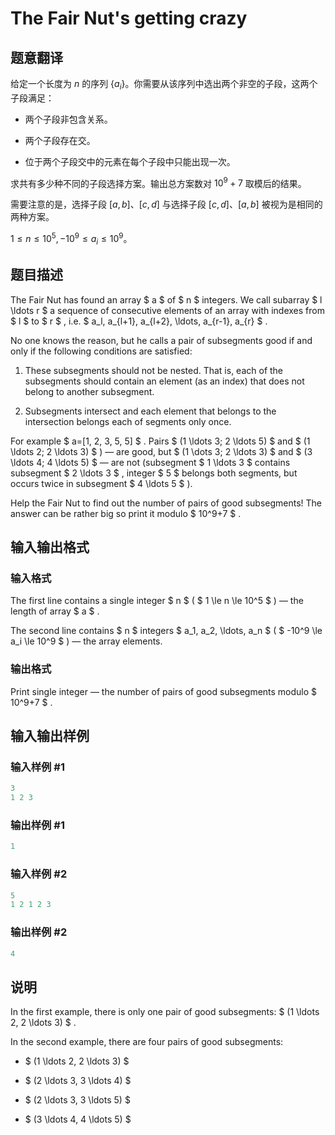 # The Fair Nut&#039;s getting crazy

## 题意翻译

给定一个长度为 $n$ 的序列 $\{a_i\}$。你需要从该序列中选出两个非空的子段，这两个子段满足：

- 两个子段非包含关系。

- 两个子段存在交。

- 位于两个子段交中的元素在每个子段中只能出现一次。

求共有多少种不同的子段选择方案。输出总方案数对 $10^9 + 7$ 取模后的结果。

需要注意的是，选择子段 $[a, b]$、$[c, d]$ 与选择子段 $[c, d]$、$[a, b]$ 被视为是相同的两种方案。

$1 \leq n \leq 10^5, -10^9 \leq a_i \leq 10^9$。

## 题目描述

The Fair Nut has found an array $ a $ of $ n $ integers. We call subarray $ l \ldots r $ a sequence of consecutive elements of an array with indexes from $ l $ to $ r $ , i.e. $ a_l, a_{l+1}, a_{l+2}, \ldots, a_{r-1}, a_{r} $ .

No one knows the reason, but he calls a pair of subsegments good if and only if the following conditions are satisfied:

1. These subsegments should not be nested. That is, each of the subsegments should contain an element (as an index) that does not belong to another subsegment.

2. Subsegments intersect and each element that belongs to the intersection belongs each of segments only once.

For example $ a=[1, 2, 3, 5, 5] $ . Pairs $ (1 \ldots 3; 2 \ldots 5) $ and $ (1 \ldots 2; 2 \ldots 3) $ ) — are good, but $ (1 \dots 3; 2 \ldots 3) $ and $ (3 \ldots 4; 4 \ldots 5) $ — are not (subsegment $ 1 \ldots 3 $ contains subsegment $ 2 \ldots 3 $ , integer $ 5 $ belongs both segments, but occurs twice in subsegment $ 4 \ldots 5 $ ).

Help the Fair Nut to find out the number of pairs of good subsegments! The answer can be rather big so print it modulo $ 10^9+7 $ .

## 输入输出格式

### 输入格式

The first line contains a single integer $ n $ ( $ 1 \le n \le 10^5 $ ) — the length of array $ a $ .

The second line contains $ n $ integers $ a_1, a_2, \ldots, a_n $ ( $ -10^9 \le a_i \le 10^9 $ ) — the array elements.

### 输出格式

Print single integer — the number of pairs of good subsegments modulo $ 10^9+7 $ .

## 输入输出样例

### 输入样例 #1

```cpp
3
1 2 3

```
### 输出样例 #1

```cpp
1

```
### 输入样例 #2

```cpp
5
1 2 1 2 3

```
### 输出样例 #2

```cpp
4

```
## 说明

In the first example, there is only one pair of good subsegments: $ (1 \ldots 2, 2 \ldots 3) $ .

In the second example, there are four pairs of good subsegments:

- $ (1 \ldots 2, 2 \ldots 3) $

- $ (2 \ldots 3, 3 \ldots 4) $

- $ (2 \ldots 3, 3 \ldots 5) $

- $ (3 \ldots 4, 4 \ldots 5) $

